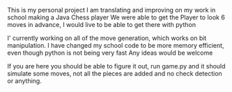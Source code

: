 This is my personal project
I am translating and improving on my work in school making a Java Chess player
We were able to get the Player to look 6 moves in advance, I would live to be able to get there with python

I' currently working on all of the move generation, which works on bit manipulation. I have changed my school code to be more memory efficient, even though python is not being very fast
Any ideas would be welcome

If you are here you should be able to figure it out, run game.py and it should simulate some moves, not all the pieces are added and no check detection or anything.
